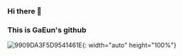 ### Hi there 👋
### This is GaEun's github
![9909DA3F5D9541461E](https://github.com/seogaeun/seogaeun/assets/22024442/962fb3ea-ae23-4cf3-8260-706d9c182632){: width="auto" height="100%"}

<!--
**seogaeun/seogaeun** is a ✨ _special_ ✨ repository because its `README.md` (this file) appears on your GitHub profile.

Here are some ideas to get you started:

🔭 I’m currently working on ...
- 🌱 I’m currently learning ...
- 👯 I’m looking to collaborate on ...
- 🤔 I’m looking for help with ...
- 💬 Ask me about ...
- 📫 How to reach me: ...
- 😄 Pronouns: ...
- ⚡ Fun fact: ...
-->

